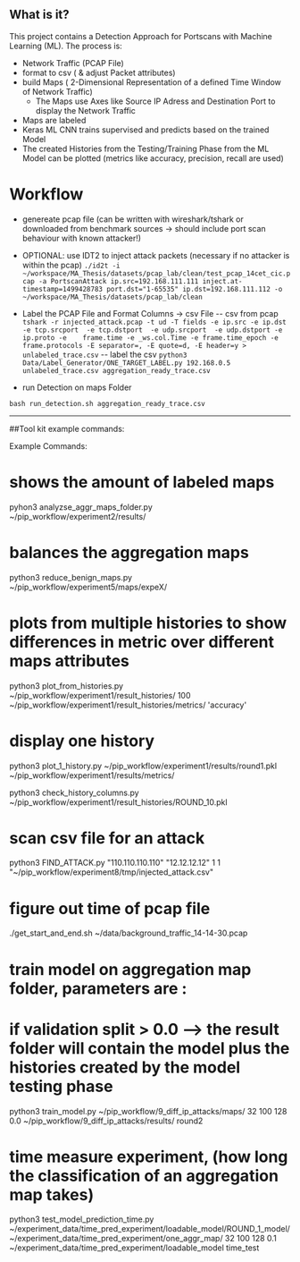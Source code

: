 ## What is it?
This project contains a Detection Approach for Portscans with Machine Learning (ML). The process is:

- Network Traffic (PCAP File)
- format to csv ( & adjust Packet attributes)
- build Maps ( 2-Dimensional Representation of a defined Time Window of Network Traffic)
    - The Maps use Axes like Source IP Adress and Destination Port to display the Network Traffic
- Maps are labeled
- Keras ML CNN trains supervised and predicts based on the trained Model
- The created Histories from the Testing/Training Phase from the ML Model can be plotted (metrics like accuracy, precision, recall are used)

# Workflow

- genereate  pcap file
(can be written with wireshark/tshark or downloaded from benchmark sources -> should include port scan behaviour with known attacker!)

- OPTIONAL: use IDT2 to inject attack packets (necessary if no attacker is within the pcap)
```./id2t -i ~/workspace/MA_Thesis/datasets/pcap_lab/clean/test_pcap_14cet_cic.pcap -a PortscanAttack ip.src=192.168.111.111 inject.at-timestamp=1499428783 port.dst="1-65535" ip.dst=192.168.111.112 -o ~/workspace/MA_Thesis/datasets/pcap_lab/clean```

-  Label the PCAP File and Format Columns -> csv File
-- csv from pcap 
   ``` tshark -r injected_attack.pcap -t ud -T fields -e ip.src -e ip.dst -e tcp.srcport  -e tcp.dstport  -e udp.srcport  -e udp.dstport -e ip.proto -e    frame.time -e _ws.col.Time -e frame.time_epoch -e frame.protocols -E separator=, -E quote=d, -E header=y > unlabeled_trace.csv```
-- label the csv 
    ```python3 Data/Label_Generator/ONE_TARGET_LABEL.py 192.168.0.5 unlabeled_trace.csv aggregation_ready_trace.csv```



- run Detection on maps Folder

```bash run_detection.sh aggregation_ready_trace.csv```



--------------------------------------------------------------

##Tool kit example commands:


Example Commands:

# shows the amount of labeled maps
pyhon3 analyzse_aggr_maps_folder.py ~/pip_workflow/experiment2/results/

# balances the aggregation maps
python3 reduce_benign_maps.py ~/pip_workflow/experiment5/maps/expeX/

# plots from multiple histories to show differences in metric over different maps attributes
python3 plot_from_histories.py ~/pip_workflow/experiment1/result_histories/ 100 ~/pip_workflow/experiment1/result_histories/metrics/ 'accuracy'

# display one history
python3 plot_1_history.py ~/pip_workflow/experiment1/results/round1.pkl ~/pip_workflow/experiment1/results/metrics/

python3 check_history_columns.py ~/pip_workflow/experiment1/result_histories/ROUND_10.pkl 

# scan csv file for an attack
python3 FIND_ATTACK.py  "110.110.110.110" "12.12.12.12" 1 1 "~/pip_workflow/experiment8/tmp/injected_attack.csv" 

# figure out time of pcap file
./get_start_and_end.sh ~/data/background_traffic_14-14-30.pcap

# train model on aggregation map folder, parameters are : <folder location> <dimensions of maps> <epochs> <batchsize> <validation split> <outputPath> <name>
# if validation split > 0.0 --> the result folder will contain the model plus the histories created by the model testing phase
python3 train_model.py ~/pip_workflow/9_diff_ip_attacks/maps/ 32 100 128 0.0 ~/pip_workflow/9_diff_ip_attacks/results/ round2

# time measure experiment, (how long the classification of an aggregation map takes)
python3 test_model_prediction_time.py ~/experiment_data/time_pred_experiment/loadable_model/ROUND_1_model/ ~/experiment_data/time_pred_experiment/one_aggr_map/ 32 100 128 0.1 ~/experiment_data/time_pred_experiment/loadable_model time_test


